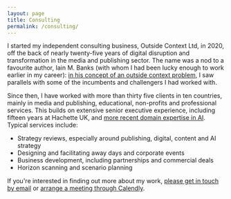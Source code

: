 ```yaml
---
layout: page
title: Consulting
permalink: /consulting/
---
```


I started my independent consulting business, Outside Context Ltd, in 2020, off the back of nearly twenty-five years of digital disruption and transformation in the media and publishing sector. The name was a nod to a favourite author, Iain M. Banks (with whom I had been lucky enough to work earlier in my career): [in his concept of an outside context problem](https://en.wikipedia.org/wiki/Excession), I saw parallels with some of the incumbents and challengers I had worked with.

Since then, I have worked with more than thirty five clients in ten countries, mainly in media and publishing, educational, non-profits and professional services. This builds on extensive senior executive experience, including fifteen years at Hachette UK, and [more recent domain expertise in AI](/training.md). Typical services include:

* Strategy reviews, especially around publishing, digital, content and AI strategy
* Designing and facilitating away days and corporate events
* Business development, including partnerships and commercial deals
* Horizon scanning and scenario planning

If you're interested in finding out more about my work, [please get in touch by email](mailto:hello@outsidecontext.co.uk) or [arrange a meeting through Calendly](https://www.calendly.com/outsidecontext).
 
